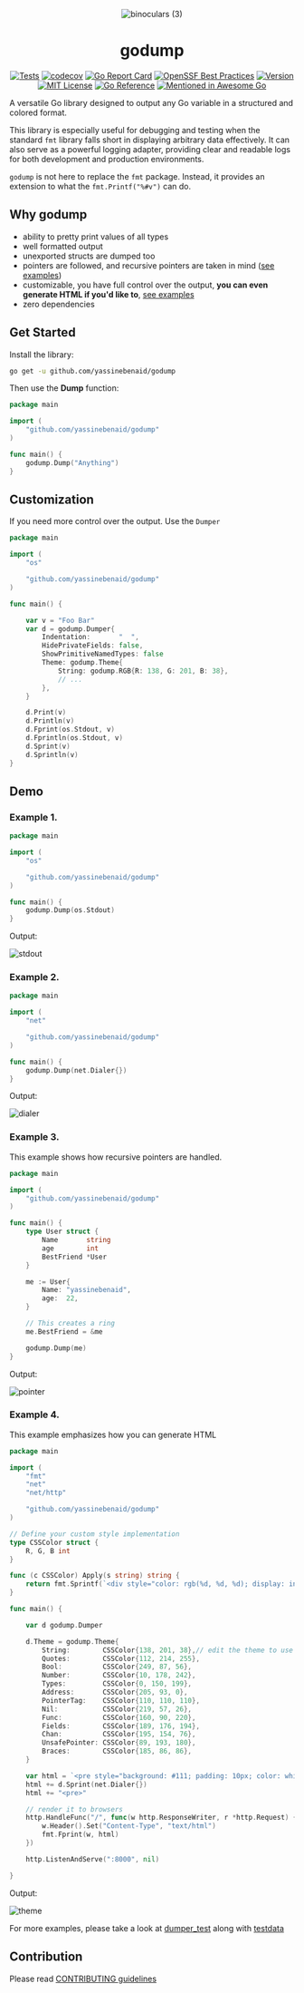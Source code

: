 <div align="center">

<div width="50px" height="50px">

![binoculars (3)](https://github.com/yassinebenaid/godump/assets/101285507/f2d40c7a-6f5c-4dd9-9580-3accc74efeb4)

</div>

<h1> godump </h1>
</div>

<div align="center">

[![Tests](https://github.com/yassinebenaid/godump/actions/workflows/test.yml/badge.svg)](https://github.com/yassinebenaid/godump/actions/workflows/test.yml)
[![codecov](https://codecov.io/github/yassinebenaid/godump/graph/badge.svg?token=EAZNA85AIS)](https://codecov.io/github/yassinebenaid/godump)
[![Go Report Card](https://goreportcard.com/badge/github.com/yassinebenaid/godump)](https://goreportcard.com/report/github.com/yassinebenaid/godump)
[![OpenSSF Best Practices](https://www.bestpractices.dev/projects/9241/badge)](https://www.bestpractices.dev/projects/9241)
[![Version](https://badge.fury.io/gh/yassinebenaid%2Fgodump.svg)](https://badge.fury.io/gh/yassinebenaid%2Fgodump)
[![MIT License](https://img.shields.io/badge/license-MIT-blue.svg)](./LICENCE)
[![Go Reference](https://pkg.go.dev/badge/github.com/yassinebenaid/godump.svg)](https://pkg.go.dev/github.com/yassinebenaid/godump)
[![Mentioned in Awesome Go](https://awesome.re/mentioned-badge-flat.svg)](https://github.com/avelino/awesome-go?tab=readme-ov-file#parsersencodersdecoders)


</div>

A versatile Go library designed to output any Go variable in a structured and colored format.

This library is especially useful for debugging and testing when the standard `fmt` library falls short in displaying arbitrary data effectively. It can also serve as a powerful logging adapter, providing clear and readable logs for both development and production environments.

`godump` is not here to replace the `fmt` package. Instead, it provides an extension to what the `fmt.Printf("%#v")` can do.

## Why godump

- ability to pretty print values of all types
- well formatted output
- unexported structs are dumped too
- pointers are followed, and recursive pointers are taken in mind ([see examples](#example-3))
- customizable, you have full control over the output, **you can even generate HTML if you'd like to**, [see examples](#example-4)
- zero dependencies

## Get Started

Install the library:

```bash
go get -u github.com/yassinebenaid/godump
```

Then use the **Dump** function:

```go
package main

import (
	"github.com/yassinebenaid/godump"
)

func main() {
	godump.Dump("Anything")
}

```

## Customization

If you need more control over the output. Use the `Dumper`

```go
package main

import (
	"os"

	"github.com/yassinebenaid/godump"
)

func main() {

	var v = "Foo Bar"
	var d = godump.Dumper{
		Indentation:       "  ",
		HidePrivateFields: false,
		ShowPrimitiveNamedTypes: false
		Theme: godump.Theme{
			String: godump.RGB{R: 138, G: 201, B: 38},
			// ...
		},
	}

	d.Print(v)
	d.Println(v)
	d.Fprint(os.Stdout, v)
	d.Fprintln(os.Stdout, v)
	d.Sprint(v)
	d.Sprintln(v)
}

```

## Demo

### Example 1.

```go
package main

import (
	"os"

	"github.com/yassinebenaid/godump"
)

func main() {
	godump.Dump(os.Stdout)
}

```

Output:

![stdout](./demo/stdout.png)

### Example 2.

```go
package main

import (
	"net"

	"github.com/yassinebenaid/godump"
)

func main() {
	godump.Dump(net.Dialer{})
}

```

Output:

![dialer](./demo/dialer.png)

### Example 3.

This example shows how recursive pointers are handled.

```go
package main

import (
	"github.com/yassinebenaid/godump"
)

func main() {
	type User struct {
		Name       string
		age        int
		BestFriend *User
	}

	me := User{
		Name: "yassinebenaid",
		age:  22,
	}

    // This creates a ring
	me.BestFriend = &me

	godump.Dump(me)
}
```

Output:

![pointer](./demo/pointer.png)

### Example 4.

This example emphasizes how you can generate HTML

```go
package main

import (
	"fmt"
	"net"
	"net/http"

	"github.com/yassinebenaid/godump"
)

// Define your custom style implementation
type CSSColor struct {
	R, G, B int
}

func (c CSSColor) Apply(s string) string {
	return fmt.Sprintf(`<div style="color: rgb(%d, %d, %d); display: inline-block">%s</div>`, c.R, c.G, c.B, s)
}

func main() {

	var d godump.Dumper

	d.Theme = godump.Theme{
		String:        CSSColor{138, 201, 38},// edit the theme to use your implementation
		Quotes:        CSSColor{112, 214, 255},
		Bool:          CSSColor{249, 87, 56},
		Number:        CSSColor{10, 178, 242},
		Types:         CSSColor{0, 150, 199},
		Address:       CSSColor{205, 93, 0},
		PointerTag:    CSSColor{110, 110, 110},
		Nil:           CSSColor{219, 57, 26},
		Func:          CSSColor{160, 90, 220},
		Fields:        CSSColor{189, 176, 194},
		Chan:          CSSColor{195, 154, 76},
		UnsafePointer: CSSColor{89, 193, 180},
		Braces:        CSSColor{185, 86, 86},
	}

	var html = `<pre style="background: #111; padding: 10px; color: white">`
	html += d.Sprint(net.Dialer{})
	html += "<pre>"

    // render it to browsers
	http.HandleFunc("/", func(w http.ResponseWriter, r *http.Request) {
		w.Header().Set("Content-Type", "text/html")
		fmt.Fprint(w, html)
	})

	http.ListenAndServe(":8000", nil)

}

```

Output:

![theme](./demo/theme.png)

For more examples, please take a look at [dumper_test](./dumper_test.go) along with [testdata](./testdata)

## Contribution

Please read [CONTRIBUTING guidelines](.github/CONTRIBUTING.md)

